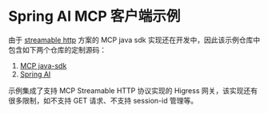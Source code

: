 # Spring AI MCP 客户端示例

由于 [streamable http](https://modelcontextprotocol.io/specification/2025-03-26/basic/transports#streamable-http) 方案的 MCP java sdk 实现还在开发中，因此该示例仓库中包含如下两个仓库的定制源码：

1. [MCP java-sdk](https://github.com/modelcontextprotocol/java-sdk/)
2. [Spring AI](https://github.com/spring-projects/spring-ai/)

示例集成了支持 MCP Streamable HTTP 协议实现的 Higress 网关，该实现还有很多限制，如不支持 GET 请求、不支持 session-id 管理等。
